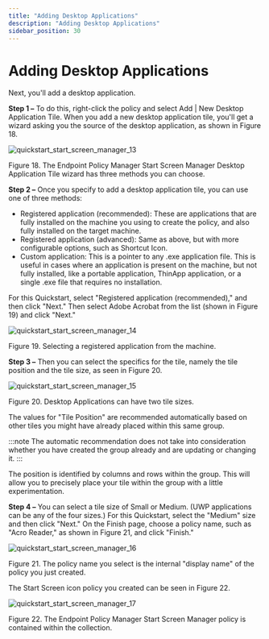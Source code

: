 ```yaml
---
title: "Adding Desktop Applications"
description: "Adding Desktop Applications"
sidebar_position: 30
---
```


# Adding Desktop Applications

Next, you'll add a desktop application.

**Step 1 –** To do this, right-click the policy and select Add | New Desktop Application Tile. When
you add a new desktop application tile, you'll get a wizard asking you the source of the desktop
application, as shown in Figure 18.

![quickstart_start_screen_manager_13](/images/endpointpolicymanager/startscreentaskbar/startscreen/quickstart_start_screen_manager_13.webp)

Figure 18. The Endpoint Policy Manager Start Screen Manager Desktop Application Tile wizard has
three methods you can choose.

**Step 2 –** Once you specify to add a desktop application tile, you can use one of three methods:

- Registered application (recommended): These are applications that are fully installed on the
  machine you using to create the policy, and also fully installed on the target machine.
- Registered application (advanced): Same as above, but with more configurable options, such as
  Shortcut Icon.
- Custom application: This is a pointer to any .exe application file. This is useful in cases where
  an application is present on the machine, but not fully installed, like a portable application,
  ThinApp application, or a single .exe file that requires no installation.

For this Quickstart, select "Registered application (recommended)," and then click "Next." Then
select Adobe Acrobat from the list (shown in Figure 19) and click "Next."

![quickstart_start_screen_manager_14](/images/endpointpolicymanager/startscreentaskbar/startscreen/quickstart_start_screen_manager_14.webp)

Figure 19. Selecting a registered application from the machine.

**Step 3 –** Then you can select the specifics for the tile, namely the tile position and the tile
size, as seen in Figure 20.

![quickstart_start_screen_manager_15](/images/endpointpolicymanager/startscreentaskbar/startscreen/quickstart_start_screen_manager_15.webp)

Figure 20. Desktop Applications can have two tile sizes.

The values for "Tile Position" are recommended automatically based on other tiles you might have
already placed within this same group.

:::note
The automatic recommendation does not take into consideration whether you have created the
group already and are updating or changing it.
:::


The position is identified by columns and rows within the group. This will allow you to precisely
place your tile within the group with a little experimentation.

**Step 4 –** You can select a tile size of Small or Medium. (UWP applications can be any of the four
sizes.) For this Quickstart, select the "Medium" size and then click "Next." On the Finish page,
choose a policy name, such as "Acro Reader," as shown in Figure 21, and click "Finish."

![quickstart_start_screen_manager_16](/images/endpointpolicymanager/startscreentaskbar/startscreen/quickstart_start_screen_manager_16.webp)

Figure 21. The policy name you select is the internal "display name" of the policy you just created.

The Start Screen icon policy you created can be seen in Figure 22.

![quickstart_start_screen_manager_17](/images/endpointpolicymanager/startscreentaskbar/startscreen/quickstart_start_screen_manager_17.webp)

Figure 22. The Endpoint Policy Manager Start Screen Manager policy is contained within the
collection.
